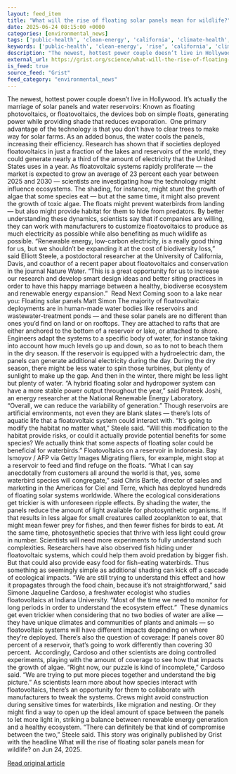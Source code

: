 ```yaml
---
layout: feed_item
title: "What will the rise of floating solar panels mean for wildlife?"
date: 2025-06-24 08:15:00 +0000
categories: [environmental_news]
tags: ['public-health', 'clean-energy', 'california', 'climate-health', 'solar-power', 'usa', 'displacement', 'year-2025', 'renewable-energy', 'climate-migration']
keywords: ['public-health', 'clean-energy', 'rise', 'california', 'climate-health', 'solar-power', 'will', 'what']
description: "The newest, hottest power couple doesn’t live in Hollywood"
external_url: https://grist.org/science/what-will-the-rise-of-floating-solar-panels-mean-for-wildlife/
is_feed: true
source_feed: "Grist"
feed_category: "environmental_news"
---
```


The newest, hottest power couple doesn’t live in Hollywood. It’s actually the marriage of solar panels and water reservoirs: Known as floating photovoltaics, or floatovoltaics, the devices bob on simple floats, generating power while providing shade that reduces evaporation.&nbsp; One primary advantage of the technology is that you don’t have to clear trees to make way for solar farms. As an added bonus, the water cools the panels, increasing their efficiency. Research has shown that if societies deployed floatovoltaics in just a fraction of the lakes and reservoirs of the world, they could generate nearly a third of the amount of electricity that the United States uses in a year. As floatovoltaic systems rapidly proliferate — the market is expected to grow an average of 23 percent each year between 2025 and 2030 — scientists are investigating how the technology might influence ecosystems. The shading, for instance, might stunt the growth of algae that some species eat — but at the same time, it might also prevent the growth of toxic algae. The floats might prevent waterbirds from landing — but also might provide habitat for them to hide from predators. By better understanding these dynamics, scientists say that if companies are willing, they can work with manufacturers to customize floatovoltaics to produce as much electricity as possible while also benefiting as much wildlife as possible. “Renewable energy, low-carbon electricity, is a really good thing for us, but we shouldn&#8217;t be expanding it at the cost of biodiversity loss,” said Elliott Steele, a postdoctoral researcher at the University of California, Davis, and coauthor of a recent paper about floatovoltaics and conservation in the journal Nature Water.&nbsp;“This is a great opportunity for us to increase our research and develop smart design ideas and better siting practices in order to have this happy marriage between a healthy, biodiverse ecosystem and renewable energy expansion.”&nbsp; Read Next Coming soon to a lake near you: Floating solar panels Matt Simon The majority of floatovoltaic deployments are in human-made water bodies like reservoirs and wastewater-treatment ponds — and these solar panels are no different than ones you’d find on land or on rooftops. They are attached to rafts that are either anchored to the bottom of a reservoir or lake, or attached to shore. Engineers adapt the systems to a specific body of water, for instance taking into account how much levels go up and down, so as to not to beach them in the dry season. If the reservoir is equipped with a hydroelectric dam, the panels can generate additional electricity during the day. During the dry season, there might be less water to spin those turbines, but plenty of sunlight to make up the gap. And then in the winter, there might be less light but plenty of water. “A hybrid floating solar and hydropower system can have a more stable power output throughout the year,” said Prateek Joshi, an energy researcher at the National Renewable Energy Laboratory. “Overall, we can reduce the variability of generation.” Though reservoirs are artificial environments, not even they are blank slates — there’s lots of aquatic life that a floatovoltaic system could interact with. “It&#8217;s going to modify the habitat no matter what,” Steele said. “Will this modification to the habitat provide risks, or could it actually provide potential benefits for some species? We actually think that some aspects of floating solar could be beneficial for waterbirds.” Floatovoltaics on a reservoir in Indonesia. Bay Ismoyov / AFP via Getty Images Migrating fliers, for example, might stop at a reservoir to feed and find refuge on the floats. “What I can say anecdotally from customers all around the world is that, yes, some waterbird species will congregate,” said Chris Bartle, director of sales and marketing in the Americas for Ciel and Terre, which has deployed hundreds of floating solar systems worldwide. Where the ecological considerations get trickier is with unforeseen ripple effects. By shading the water, the panels reduce the amount of light available for photosynthetic organisms. If that results in less algae for small creatures called zooplankton to eat, that might mean fewer prey for fishes, and then fewer fishes for birds to eat. At the same time, photosynthetic species that thrive with less light could grow in number. Scientists will need more experiments to fully understand such complexities. Researchers have also observed fish hiding under floatovoltaic systems, which could help them avoid predation by bigger fish. But that could also provide easy food for fish-eating waterbirds. Thus something as seemingly simple as additional shading can kick off a cascade of ecological impacts. ​​”We are still trying to understand this effect and how it propagates through the food chain, because it&#8217;s not straightforward,” said Simone Jaqueline Cardoso, a freshwater ecologist who studies floatovoltaics at Indiana University. “Most of the time we need to monitor for long periods in order to understand the ecosystem effect.”&nbsp; These dynamics get even trickier when considering that no two bodies of water are alike — they have unique climates and communities of plants and animals — so floatovoltaic systems will have different impacts depending on where they’re deployed. There’s also the question of coverage: If panels cover 80 percent of a reservoir, that’s going to work differently than covering 30 percent.&nbsp; Accordingly, Cardoso and other scientists are doing controlled experiments, playing with the amount of coverage to see how that impacts the growth of algae. “Right now, our puzzle is kind of incomplete,” Cardoso said. “We are trying to put more pieces together and understand the big picture.” As scientists learn more about how species interact with floatovoltaics, there’s an opportunity for them to collaborate with manufacturers to tweak the systems. Crews might avoid construction during sensitive times for waterbirds, like migration and nesting. Or they might find a way to open up the ideal amount of space between the panels to let more light in, striking a balance between renewable energy generation and a healthy ecosystem. “There can definitely be that kind of compromise between the two,” Steele said. This story was originally published by Grist with the headline What will the rise of floating solar panels mean for wildlife? on Jun 24, 2025.

[Read original article](https://grist.org/science/what-will-the-rise-of-floating-solar-panels-mean-for-wildlife/)
